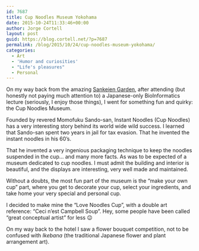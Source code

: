 ```yaml
---
id: 7687
title: Cup Noodles Museum Yokohama
date: 2015-10-24T11:33:46+00:00
author: Jorge Cortell
layout: post
guid: https://blog.cortell.net/?p=7687
permalink: /blog/2015/10/24/cup-noodles-museum-yokohama/
categories:
  - Art
  - 'Humor and curiosities'
  - "Life's pleasures"
  - Personal
---
```


  
On my way back from the amazing [Sankeien Garden](https://blog.cortell.net/blog/2015/10/20/sankeien-garden-yokohama/), after attending (but honestly not paying much attention to) a Japanese-only BioInformatics lecture (seriously, I enjoy those things), I went for something fun and quirky: the Cup Noodles Museum.

Founded by revered Momofuku Sando-san, Instant Noodles (Cup Noodles) has a very interesting story behind its world wide wild success. I learned that Sando-san spent two years in jail for tax evasion. That he invented the instant noodles in his 60’s.

That he invented a very ingenious packaging technique to keep the noodles suspended in the cup… and many more facts. As was to be expected of a museum dedicated to cup noodles. I must admit the building and interior is beautiful, and the displays are interesting, very well made and maintained.

Without a doubts, the most fun part of the museum is the “make your own cup” part, where you get to decorate your cup, select your ingredients, and take home your very special and personal cup.

I decided to make mine the “Love Noodles Cup”, with a double art reference: “Ceci n’est Campbell Soup”. Hey, some people have been called “great conceptual artist” for less 😉

On my way back to the hotel I saw a flower bouquet competition, not to be confused with _Ikebana_ (the traditional Japanese flower and plant arrangement art).